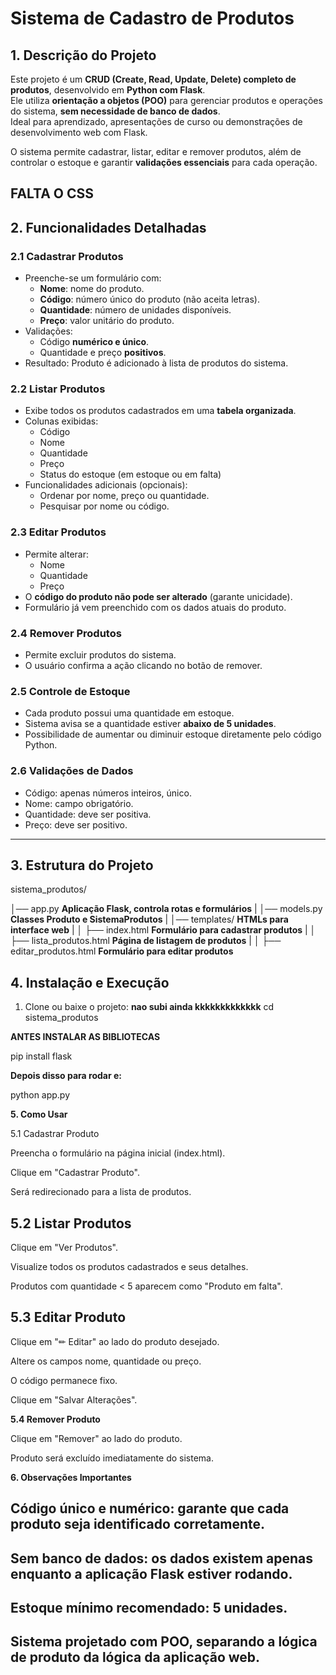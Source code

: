# Sistema de Cadastro de Produtos

## 1. Descrição do Projeto
Este projeto é um **CRUD (Create, Read, Update, Delete) completo de produtos**, desenvolvido em **Python com Flask**.  
Ele utiliza **orientação a objetos (POO)** para gerenciar produtos e operações do sistema, **sem necessidade de banco de dados**.  
Ideal para aprendizado, apresentações de curso ou demonstrações de desenvolvimento web com Flask.

O sistema permite cadastrar, listar, editar e remover produtos, além de controlar o estoque e garantir **validações essenciais** para cada operação.

## FALTA O CSS

## 2. Funcionalidades Detalhadas

### 2.1 Cadastrar Produtos
- Preenche-se um formulário com:
  - **Nome**: nome do produto.
  - **Código**: número único do produto (não aceita letras).
  - **Quantidade**: número de unidades disponíveis.
  - **Preço**: valor unitário do produto.
- Validações:
  - Código **numérico e único**.
  - Quantidade e preço **positivos**.
- Resultado: Produto é adicionado à lista de produtos do sistema.

### 2.2 Listar Produtos
- Exibe todos os produtos cadastrados em uma **tabela organizada**.
- Colunas exibidas:
  - Código
  - Nome
  - Quantidade
  - Preço
  - Status do estoque (em estoque ou em falta)
- Funcionalidades adicionais (opcionais):
  - Ordenar por nome, preço ou quantidade.
  - Pesquisar por nome ou código.

### 2.3 Editar Produtos
- Permite alterar:
  - Nome
  - Quantidade
  - Preço
- O **código do produto não pode ser alterado** (garante unicidade).
- Formulário já vem preenchido com os dados atuais do produto.

### 2.4 Remover Produtos
- Permite excluir produtos do sistema.
- O usuário confirma a ação clicando no botão de remover.

### 2.5 Controle de Estoque
- Cada produto possui uma quantidade em estoque.
- Sistema avisa se a quantidade estiver **abaixo de 5 unidades**.
- Possibilidade de aumentar ou diminuir estoque diretamente pelo código Python.

### 2.6 Validações de Dados
- Código: apenas números inteiros, único.
- Nome: campo obrigatório.
- Quantidade: deve ser positiva.
- Preço: deve ser positivo.

---

## 3. Estrutura do Projeto
sistema_produtos/

│── app.py **Aplicação Flask, controla rotas e formulários**
|
│── models.py **Classes Produto e SistemaProdutos**
|
│── templates/ **HTMLs para interface web**
|
│ ├── index.html **Formulário para cadastrar produtos**
| 
│ ├── lista_produtos.html **Página de listagem de produtos**
|
│ ├── editar_produtos.html **Formulário para editar produtos**



## 4. Instalação e Execução

1. Clone ou baixe o projeto:
   **nao subi ainda kkkkkkkkkkkkk**
   cd sistema_produtos

**ANTES INSTALAR AS BIBLIOTECAS**

pip install flask

**Depois disso para rodar e:**

python app.py


**5. Como Usar**

5.1 Cadastrar Produto

Preencha o formulário na página inicial (index.html).

Clique em "Cadastrar Produto".

Será redirecionado para a lista de produtos.

## 5.2 Listar Produtos

Clique em "Ver Produtos".

Visualize todos os produtos cadastrados e seus detalhes.

Produtos com quantidade < 5 aparecem como "Produto em falta".

## 5.3 Editar Produto

Clique em "✏ Editar" ao lado do produto desejado.

Altere os campos nome, quantidade ou preço.

O código permanece fixo.

Clique em "Salvar Alterações".

**5.4 Remover Produto**

Clique em "Remover" ao lado do produto.

Produto será excluído imediatamente do sistema.


**6. Observações Importantes**

## Código único e numérico: garante que cada produto seja identificado corretamente.

## Sem banco de dados: os dados existem apenas enquanto a aplicação Flask estiver rodando.

## Estoque mínimo recomendado: 5 unidades.

## Sistema projetado com POO, separando a lógica de produto da lógica da aplicação web.
